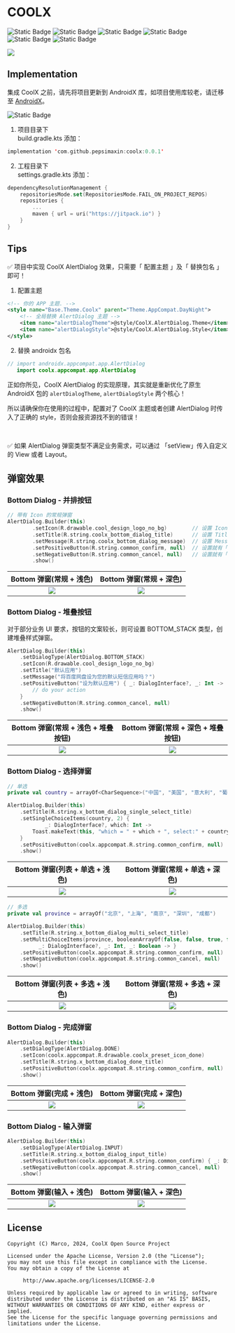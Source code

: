 # COOLX

![Static Badge](https://img.shields.io/badge/platform-android-green)
![Static Badge](https://img.shields.io/badge/author-marco-blue)
![Static Badge](https://img.shields.io/badge/language-java-red)
![Static Badge](https://img.shields.io/badge/compileSdkVersion-34-yellow)
![Static Badge](https://img.shields.io/badge/minSdkVersion-29-yellow)
![Static Badge](https://img.shields.io/badge/license-Apache--2.0-red)

![](https://s21.ax1x.com/2024/07/29/pkL3shT.png)

## Implementation

集成 CoolX 之前，请先将项目更新到 AndroidX 库，如项目使用库较老，请迁移至 [AndroidX](https://developer.android.google.cn/jetpack/androidx/migrate?hl=zh-cn)。

![Static Badge](https://img.shields.io/badge/jitpack-0.0.1-green)

1. 项目目录下<br>
   build.gradle.kts 添加：

```kts
implementation 'com.github.pepsimaxin:coolx:0.0.1'
```

2. 工程目录下<br>
   settings.gradle.kts 添加：

```kts
dependencyResolutionManagement {
    repositoriesMode.set(RepositoriesMode.FAIL_ON_PROJECT_REPOS)
    repositories {
        ...
        maven { url = uri("https://jitpack.io") }
    }
}
```

## Tips

✅ 项目中实现 CoolX AlertDialog 效果，只需要「 配置主题 」及「 替换包名 」即可！

1. 配置主题

```xml
<!-- 你的 APP 主题. -->
<style name="Base.Theme.Coolx" parent="Theme.AppCompat.DayNight">
    <!-- 全局替换 AlertDialog 主题 -->
    <item name="alertDialogTheme">@style/CoolX.AlertDialog.Theme</item>
    <item name="alertDialogStyle">@style/CoolX.AlertDialog.Style</item>
</style>
```

2. 替换 androidx 包名

```java
// import androidx.appcompat.app.AlertDialog
   import coolx.appcompat.app.AlertDialog
```

正如你所见，CoolX AlertDialog 的实现原理，其实就是重新优化了原生 AndroidX 包的 `alertDialogTheme`, `alertDialogStyle` 两个核心！

所以请确保你在使用的过程中，配置对了 CoolX 主题或者创建 AlertDialog 时传入了正确的 style，否则会报资源找不到的错误！

<br>

✅ 如果 AlertDialog 弹窗类型不满足业务需求，可以通过 「setView」传入自定义的 View 或者 Layout。

## 弹窗效果

### Bottom Dialog - 并排按钮

```kotlin
// 带有 Icon 的常规弹窗
AlertDialog.Builder(this)
        .setIcon(R.drawable.cool_design_logo_no_bg)        // 设置 Icon
        .setTitle(R.string.coolx_bottom_dialog_title)      // 设置 Title
        .setMessage(R.string.coolx_bottom_dialog_message)  // 设置 Message
        .setPositiveButton(R.string.common_confirm, null)  // 设置就有「确定」按钮
        .setNegativeButton(R.string.common_cancel, null)   // 设置就有「取消」按钮
        .show()
```

|Bottom 弹窗(常规 + 浅色) | Bottom 弹窗(常规 + 深色)|
|:---:|:---:|
|![](screenshot/light/bottom_dialog_normal.png)|![](screenshot/light/bottom_dialog_normal.png)|

### Bottom Dialog - 堆叠按钮

对于部分业务 UI 要求，按钮的文案较长，则可设置 BOTTOM_STACK 类型，创建堆叠样式弹窗。

```kotlin
AlertDialog.Builder(this)
    .setDialogType(AlertDialog.BOTTOM_STACK)
    .setIcon(R.drawable.cool_design_logo_no_bg)
    .setTitle("默认应用")
    .setMessage("将百度网盘设为您的默认短信应用吗？")
    .setPositiveButton("设为默认应用") { _: DialogInterface?, _: Int ->
        // do your action
    }
    .setNegativeButton(R.string.common_cancel, null)
    .show()
```

|Bottom 弹窗(常规 + 浅色 + 堆叠按钮) | Bottom 弹窗(常规 + 深色 + 堆叠按钮)|
|:---:|:---:|
|![](screenshot/light/bottom_dialog_normal_stack.png)|![](screenshot/light/bottom_dialog_normal_stack.png)|

### Bottom Dialog - 选择弹窗

```kotlin
// 单选
private val country = arrayOf<CharSequence>("中国", "美国", "意大利", "葡萄牙", "俄罗斯", "法国")

AlertDialog.Builder(this)
    .setTitle(R.string.x_bottom_dialog_single_select_title)
    .setSingleChoiceItems(country, 2) {
            _: DialogInterface?, which: Int ->
        Toast.makeText(this, "which = " + which + ", select:" + country[which], Toast.LENGTH_SHORT).show()
    }
    .setPositiveButton(coolx.appcompat.R.string.common_confirm, null)
    .show()
```

|Bottom 弹窗(列表 + 单选 + 浅色) | Bottom 弹窗(常规 + 单选 + 深色)|
|:---:|:---:|
|![](screenshot/light/bottom_dialog_single_select.png)|![](screenshot/light/bottom_dialog_single_select.png)|

```kotlin
// 多选
private val province = arrayOf("北京", "上海", "南京", "深圳", "成都")

AlertDialog.Builder(this)
    .setTitle(R.string.x_bottom_dialog_multi_select_title)
    .setMultiChoiceItems(province, booleanArrayOf(false, false, true, false, true)) {
          _: DialogInterface?, _: Int, _: Boolean -> }
    .setPositiveButton(coolx.appcompat.R.string.common_confirm, null)
    .setNegativeButton(coolx.appcompat.R.string.common_cancel, null)
    .show()
```

|Bottom 弹窗(列表 + 多选 + 浅色) | Bottom 弹窗(常规 + 多选 + 深色)|
|:---:|:---:|
|![](screenshot/light/bottom_dialog_multi_select.png)|![](screenshot/light/bottom_dialog_multi_select.png)|

### Bottom Dialog - 完成弹窗

```kotlin
AlertDialog.Builder(this)
    .setDialogType(AlertDialog.DONE)
    .setIcon(coolx.appcompat.R.drawable.coolx_preset_icon_done)
    .setTitle(R.string.x_bottom_dialog_done_title)
    .setPositiveButton(coolx.appcompat.R.string.common_confirm, null)
    .show()
```

|Bottom 弹窗(完成 + 浅色) | Bottom 弹窗(完成 + 深色)|
|:---:|:---:|
|![](screenshot/light/bottom_dialog_done.png)|![](screenshot/light/bottom_dialog_done.png)|

### Bottom Dialog - 输入弹窗

```kotlin
AlertDialog.Builder(this)
    .setDialogType(AlertDialog.INPUT)
    .setTitle(R.string.x_bottom_dialog_input_title)
    .setPositiveButton(coolx.appcompat.R.string.common_confirm) { _: DialogInterface?, _: Int -> }
    .setNegativeButton(coolx.appcompat.R.string.common_cancel, null)
    .show()
```

|Bottom 弹窗(输入 + 浅色) | Bottom 弹窗(输入 + 深色)|
|:---:|:---:|
|![](screenshot/light/bottom_dialog_input.png)|![](screenshot/light/bottom_dialog_input.png)|

## License

```
Copyright (C) Marco, 2024, CoolX Open Source Project

Licensed under the Apache License, Version 2.0 (the "License");
you may not use this file except in compliance with the License.
You may obtain a copy of the License at

     http://www.apache.org/licenses/LICENSE-2.0

Unless required by applicable law or agreed to in writing, software
distributed under the License is distributed on an "AS IS" BASIS,
WITHOUT WARRANTIES OR CONDITIONS OF ANY KIND, either express or implied.
See the License for the specific language governing permissions and
limitations under the License.
```
